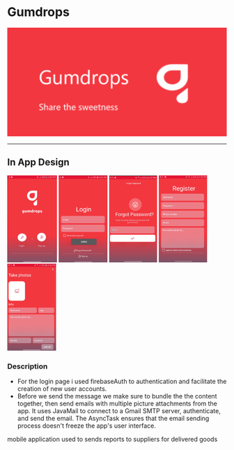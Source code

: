 # Gumdrops
<img height=250 width=950 src="https://github.com/thatGuyThabisoK/Gumdrops/blob/main/src/main/res/header.png">

***

## In App Design
<img height=200 src="https://github.com/thatGuyThabisoK/Gumdrops/blob/main/src/main/res/normal/2020-11-07.png"> 
<img height=200 src="https://github.com/thatGuyThabisoK/Gumdrops/blob/main/src/main/res/normal/2020-11-07%20(1).png">
<img  height=200 src="https://github.com/thatGuyThabisoK/Gumdrops/blob/main/src/main/res/normal/2020-11-07%20(4).png">
<img  height=200 src="https://github.com/thatGuyThabisoK/Gumdrops/blob/main/src/main/res/normal/2020-11-07%20(3).png">
<img  height=200 src="https://github.com/thatGuyThabisoK/Gumdrops/blob/main/src/main/res/normal/2020-11-07%20(2).png">

### Description
* For the login page i used firebaseAuth to authentication and facilitate the creation of new user accounts.
* Before we send the message we make sure to bundle the the content together, then send emails with multiple picture attachments from the app. It uses JavaMail to connect to a Gmail SMTP server, authenticate, and send the email. The AsyncTask ensures that the email sending process doesn't freeze the app's user interface.


mobile application used to sends reports to suppliers for delivered goods
